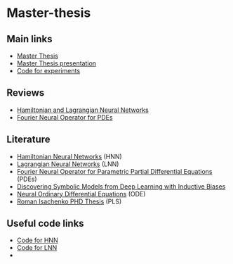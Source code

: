 # Master-thesis

## Main links
* [Master Thesis](https://github.com/severilov/master-thesis/blob/main/doc/Severilov2022MasterThesis_rus.pdf)
* [Master Thesis presentation](https://github.com/severilov/master-thesis/pres/Severilov2022MasterThesisPres.pdf)
* [Code for experiments](https://github.com/severilov/master-thesis/tree/main/code)

## Reviews
* [Hamiltonian and Lagrangian Neural Networks](https://www.youtube.com/watch?v=Q-b-tKAtPtc&t=76s)
* [Fourier Neural Operator for PDEs](https://www.youtube.com/watch?v=YA3Vb9e5hQI&t=22s)

## Literature
* [Hamiltonian Neural Networks](https://arxiv.org/abs/1906.01563v1) (HNN)
* [Lagrangian Neural Networks](https://arxiv.org/abs/2003.04630) (LNN)
* [Fourier Neural Operator for Parametric Partial Differential Equations](https://arxiv.org/abs/2010.08895) (PDEs)
* [Discovering Symbolic Models from Deep Learning with Inductive Biases](https://arxiv.org/abs/2006.11287)
* [Neural Ordinary Differential Equations](https://arxiv.org/abs/1806.07366) (ODE)
* [Roman Isachenko PHD Thesis](https://github.com/r-isachenko/PhDThesis) (PLS)

## Useful code links
* [Code for HNN](https://github.com/greydanus/hamiltonian-nn)
* [Code for LNN](https://github.com/MilesCranmer/lagrangian_nns)
*
